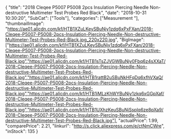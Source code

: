 {
	"title": "2018 Cleqee P5007 P5008 2pcs Insulation Piercing Needle Non-destructive Multimeter Test Probes Red Black",
	"date": "2018-10-31 10:30:20",
	"SubCat": ["Tools"],
	"categories": ["Measurement "],
	"thumbnailImage": "https://ae01.alicdn.com/kf/HTB1XZuLKeySBuNjy1zdq6xPxFXan/2018-Cleqee-P5007-P5008-2pcs-Insulation-Piercing-Needle-Non-destructive-Multimeter-Test-Probes-Red-Black.jpg_220x220.jpg",
	"BigImage": ["https://ae01.alicdn.com/kf/HTB1XZuLKeySBuNjy1zdq6xPxFXan/2018-Cleqee-P5007-P5008-2pcs-Insulation-Piercing-Needle-Non-destructive-Multimeter-Test-Probes-Red-Black.jpg","https://ae01.alicdn.com/kf/HTB1sTsZJVGWBuNjy0Fbq6z4sXXaT/2018-Cleqee-P5007-P5008-2pcs-Insulation-Piercing-Needle-Non-destructive-Multimeter-Test-Probes-Red-Black.jpg","https://ae01.alicdn.com/kf/HTB1rattB2uSBuNkHFqDq6xfhVXaQ/2018-Cleqee-P5007-P5008-2pcs-Insulation-Piercing-Needle-Non-destructive-Multimeter-Test-Probes-Red-Black.jpg","https://ae01.alicdn.com/kf/HTB1iMLzKhWYBuNjy1zkq6xGGpXaf/2018-Cleqee-P5007-P5008-2pcs-Insulation-Piercing-Needle-Non-destructive-Multimeter-Test-Probes-Red-Black.jpg","https://ae01.alicdn.com/kf/HTB1UXhzKeuSBuNjSsplq6ze8pXa9/2018-Cleqee-P5007-P5008-2pcs-Insulation-Piercing-Needle-Non-destructive-Multimeter-Test-Probes-Red-Black.jpg"],
	"actualPrice": 1.99,
	"comparePrice": 2.21,
	"linkurl": "http://s.click.aliexpress.com/e/ctNmCWre",
	"inStock": 135
}
